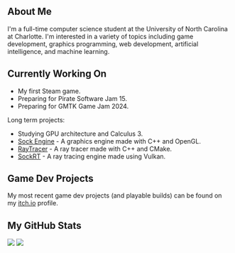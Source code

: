 ## About Me
I'm a full-time computer science student at the University of North Carolina at Charlotte. I'm interested in a variety of topics including game development, graphics programming, web development, artificial intelligence, and machine learning.

## Currently Working On
* My first Steam game.
* Preparing for Pirate Software Jam 15.
* Preparing for GMTK Game Jam 2024.

Long term projects:
* Studying GPU architecture and Calculus 3.
* [Sock Engine](https://github.com/odesai840/Sock-Engine) - A graphics engine made with C++ and OpenGL.
* [RayTracer](https://github.com/odesai840/RayTracer) - A ray tracer made with C++ and CMake.
* [SockRT](https://github.com/odesai840/SockRT) - A ray tracing engine made using Vulkan.

## Game Dev Projects
My most recent game dev projects (and playable builds) can be found on my [itch.io](https://sock8416.itch.io/) profile.

## My GitHub Stats
![](https://github-readme-stats.vercel.app/api?username=odesai840)
![](https://github-readme-stats.vercel.app/api/top-langs/?username=odesai840&show_icons=true&locale=en&layout=compact)
